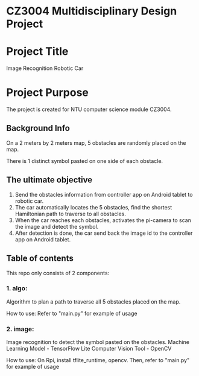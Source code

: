 # CZ3004 Multidisciplinary Design Project

# Project Title
Image Recognition Robotic Car

# Project Purpose
The project is created for NTU computer science module CZ3004.


## Background Info

On a 2 meters by 2 meters map, 5 obstacles are randomly placed on the map.

There is 1 distinct symbol pasted on one side of each obstacle.


## The ultimate objective

1. Send the obstacles information from controller app on Android tablet to robotic car.
2. The car automatically locates the 5 obstacles, find the shortest Hamiltonian path to traverse to all obstacles.
3. When the car reaches each obstacles, activates the pi-camera to scan the image and detect the symbol.
4. After detection is done, the car send back the image id to the controller app on Android tablet.


## Table of contents

This repo only consists of 2 components:

### 1. algo:
Algorithm to plan a path to traverse all 5 obstacles placed on the map.

How to use:
Refer to "main.py" for example of usage


### 2. image:
Image recognition to detect the symbol pasted on the obstacles.
Machine Learning Model - TensorFlow Lite
Computer Vision Tool - OpenCV

How to use:
On Rpi, install tflite_runtime, opencv. Then, refer to "main.py" for example of usage
